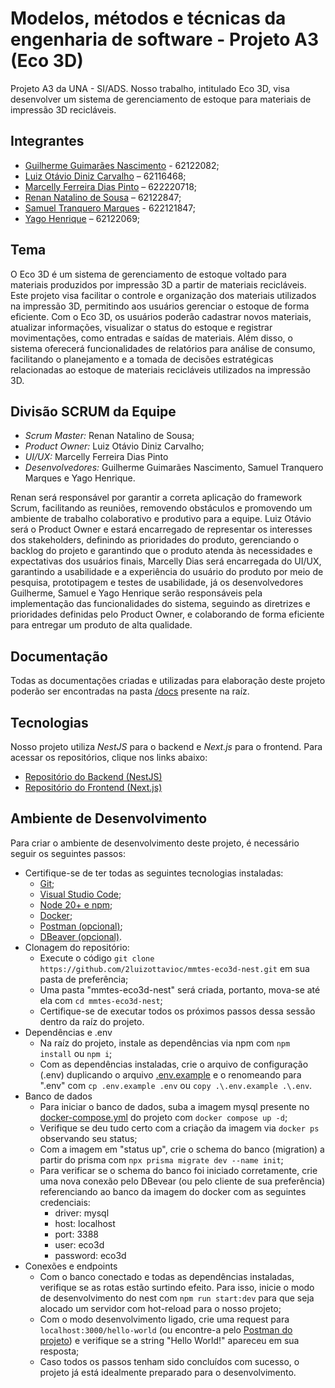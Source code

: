 # Modelos, métodos e técnicas da engenharia de software - Projeto A3 (Eco 3D)

Projeto A3 da UNA - SI/ADS. Nosso trabalho, intitulado Eco 3D, visa desenvolver um sistema de gerenciamento de estoque para materiais de impressão 3D recicláveis. 

## Integrantes
- [Guilherme Guimarães Nascimento](https://github.com/guilhermeguimaraesn) - 62122082;
- [Luiz Otávio Diniz Carvalho](https://github.com/luizottavioc) – 62116468;
- [Marcelly Ferreira Dias Pinto](https://github.com/marcellydias) – 622220718;
- [Renan Natalino de Sousa](https://github.com/Renansousa27) – 62122847;
- [Samuel Tranquero Marques](https://github.com/ ) - 622121847;
- [Yago Henrique](https://github.com/yagohpt11221) – 62122069;

## Tema
O Eco 3D é um sistema de gerenciamento de estoque voltado para materiais produzidos por impressão 3D a partir de materiais recicláveis. Este projeto visa facilitar o controle e organização dos materiais utilizados na impressão 3D, permitindo aos usuários gerenciar o estoque de forma eficiente. Com o Eco 3D, os usuários poderão cadastrar novos materiais, atualizar informações, visualizar o status do estoque e registrar movimentações, como entradas e saídas de materiais. Além disso, o sistema oferecerá funcionalidades de relatórios para análise de consumo, facilitando o planejamento e a tomada de decisões estratégicas relacionadas ao estoque de materiais recicláveis utilizados na impressão 3D.

## Divisão SCRUM da Equipe
- *Scrum Master:* Renan Natalino de Sousa;
- *Product Owner:* Luiz Otávio Diniz Carvalho;
- *UI/UX:* Marcelly Ferreira Dias Pinto
- *Desenvolvedores:* Guilherme Guimarães Nascimento, Samuel Tranquero Marques e Yago Henrique.  

Renan será responsável por garantir a correta aplicação do framework Scrum, facilitando as reuniões, removendo obstáculos e promovendo um ambiente de trabalho colaborativo e produtivo para a equipe. Luiz Otávio será o Product Owner e estará encarregado de representar os interesses dos stakeholders, definindo as prioridades do produto, gerenciando o backlog do projeto e garantindo que o produto atenda às necessidades e expectativas dos usuários finais, Marcelly Dias será encarregada do UI/UX, garantindo a usabilidade e a experiência do usuário do produto por meio de pesquisa, prototipagem e testes de usabilidade, já os desenvolvedores Guilherme, Samuel e Yago Henrique serão responsáveis pela implementação das funcionalidades do sistema, seguindo as diretrizes e prioridades definidas pelo Product Owner, e colaborando de forma eficiente para entregar um produto de alta qualidade.

## Documentação
Todas as documentações criadas e utilizadas para elaboração deste projeto poderão ser encontradas na pasta [/docs](./docs/) presente na raíz.

## Tecnologias
Nosso projeto utiliza *NestJS* para o backend e *Next.js* para o frontend. Para acessar os repositórios, clique nos links abaixo:
- [Repositório do Backend (NestJS)](https://github.com/2luizottavioc/mmtes-eco3d-nest)
- [Repositório do Frontend (Next.js)](https://github.com/2luizottavioc/mmtes-eco3d-next)

## Ambiente de Desenvolvimento
Para criar o ambiente de desenvolvimento deste projeto, é necessário seguir os seguintes passos:
- Certifique-se de ter todas as seguintes tecnologias instaladas:
    - [Git](https://git-scm.com/downloads);
    - [Visual Studio Code](https://code.visualstudio.com/download);
    - [Node 20+ e npm](https://nodejs.org/en/download);
    - [Docker](https://docs.docker.com/get-docker/);
    - [Postman (opcional)](https://www.postman.com/downloads/);
    - [DBeaver (opcional)](https://dbeaver.io/download/).
- Clonagem do repositório: 
    - Execute o código ```git clone https://github.com/2luizottavioc/mmtes-eco3d-nest.git``` em sua pasta de preferência;
    - Uma pasta "mmtes-eco3d-nest" será criada, portanto, mova-se até ela com ```cd mmtes-eco3d-nest```;
    - Certifique-se de executar todos os próximos passos dessa sessão dentro da raíz do projeto.
- Dependências e .env
    - Na raíz do projeto, instale as dependências via npm com ```npm install``` ou ```npm i```;
    - Com as dependências instaladas, crie o arquivo de configuração (.env) duplicando o arquivo [.env.example](./.env.example) e o renomeando para ".env" com ```cp .env.example .env``` ou ```copy .\.env.example .\.env```.
- Banco de dados
    - Para iniciar o banco de dados, suba a imagem mysql presente no [docker-compose.yml](./docker-compose.yml) do projeto com ```docker compose up -d```;
    - Verifique se deu tudo certo com a criação da imagem via ```docker ps``` observando seu status;
    - Com a imagem em "status up", crie o schema do banco (migration) a partir do prisma com ```npx prisma migrate dev --name init```;
    - Para verificar se o schema do banco foi iniciado corretamente, crie uma nova conexão pelo DBevear (ou pelo cliente de sua preferência) referenciando ao banco da imagem do docker com as seguintes credenciais:
        - driver: mysql
        - host: localhost
        - port: 3388
        - user: eco3d
        - password: eco3d
- Conexões e endpoints
    - Com o banco conectado e todas as dependências instaladas, verifique se as rotas estão surtindo efeito. Para isso, inicie o modo de desenvolvimento do nest com ```npm run start:dev``` para que seja alocado um servidor com hot-reload para o nosso projeto;
    - Com o modo desenvolvimento ligado, crie uma request para ```localhost:3000/hello-world``` (ou encontre-a pelo [Postman do projeto](https://www.postman.com/galactic-escape-194171/workspace/global/request/34484930-631be1ce-6ed6-450f-aef7-9483c209135b?action=share&creator=34484930&ctx=documentation)) e verifique se a string "Hello World!" apareceu em sua resposta;
    - Caso todos os passos tenham sido concluídos com sucesso, o projeto já está idealmente preparado para o desenvolvimento.

